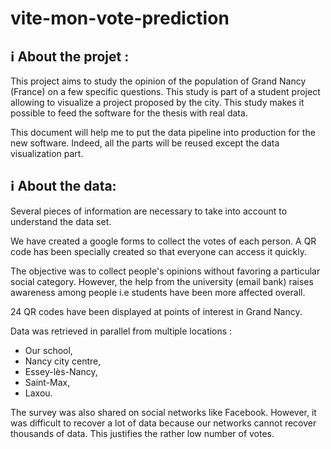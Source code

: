# vite-mon-vote-prediction

## ℹ About the projet :
This project aims to study the opinion of the population of Grand Nancy (France) on a few specific questions. This study is part of a student project allowing to visualize a project proposed by the city.
This study makes it possible to feed the software for the thesis with real data.

This document will help me to put the data pipeline into production for the new software. Indeed, all the parts will be reused except the data visualization part.

## ℹ About the data:

Several pieces of information are necessary to take into account to understand the data set. 

We have created a google forms to collect the votes of each person.
A QR code has been specially created so that everyone can access it quickly.

The objective was to collect people's opinions without favoring a particular social category. However, the help from the university (email bank) raises awareness among people i.e students have been more affected overall.

24 QR codes have been displayed at points of interest in Grand Nancy.

Data was retrieved in parallel from multiple locations :

*   Our school,
*   Nancy city centre,
*   Essey-lès-Nancy,
*   Saint-Max,
*   Laxou.

The survey was also shared on social networks like Facebook. However, it was difficult to recover a lot of data because our networks cannot recover thousands of data. This justifies the rather low number of votes.

